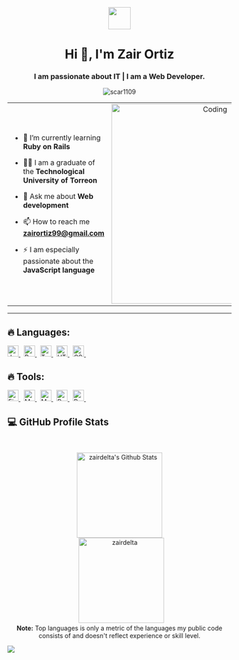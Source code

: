 <p align="center"><picture align="center"><img align="center" src = "https://github.com/7oSkaaa/7oSkaaa/blob/main/Images/about_me.gif?raw=true" width = 50px></picture></p>
<h1 align="center">Hi 👋, I'm Zair Ortiz</h1>
<h3 align="center">I am passionate about IT | I am a Web Developer.</h3>
<p align="center"> <img src="https://komarev.com/ghpvc/?username=zairdelta&label=Profile%20views&color=0e75b6&style=flat" alt="scar1109" /> </p>

<table align="center">
<tr border="none">
<td width="50%" align="left">
  
- 🌱 I’m currently learning **Ruby on Rails**

- 🧑‍🎓 I am a graduate of the **Technological University of Torreon**

- 💬 Ask me about **Web development**

- 📫 How to reach me **zairortiz99@gmail.com**
  
- ⚡ I am especially passionate about the **JavaScript language**

</td>
<td width="50%" align="center">

  <img align="center" alt="Coding" width="450" src="https://repository-images.githubusercontent.com/588181932/e36ec678-7984-4cdd-8e4c-a3932772ff8e">

  
  </td>
</tr>
</table>




---

## 🔥 Languages:

<span>
  <a href="#" onclick="return false;">
    <img src="https://img.shields.io/badge/javascript-%23323330.svg?style=for-the-badge&logo=javascript&logoColor=%23F7DF1E" alt="JavaScript logo" title="JavaScript" height="25" />
  </a>
</span>
&nbsp;
<span>
  <a href="#" onclick="return false;">
    <img src="https://img.shields.io/badge/ruby-%23CC342D.svg?style=for-the-badge&logo=ruby&logoColor=white" alt="Ruby logo" title="Ruby" height="25" />
  </a>
</span>
&nbsp;
<span>
  <a href="#" onclick="return false;">
    <img src="https://img.shields.io/badge/typescript-%23007ACC.svg?style=for-the-badge&logo=typescript&logoColor=white" alt="TypeScript logo" title="TypeScript" height="25" />
  </a>
</span>
&nbsp;
<span>
  <a href="#" onclick="return false;">
    <img src="https://img.shields.io/badge/html5-%23E34F26.svg?style=for-the-badge&logo=html5&logoColor=white" alt="HTML5 logo" title="HTML5" height="25" />
  </a>
</span>
&nbsp;
<span>
  <a href="#" onclick="return false;">
    <img src="https://img.shields.io/badge/css3-%231572B6.svg?style=for-the-badge&logo=css3&logoColor=white" alt="CSS3 logo" title="CSS3" height="25" />
  </a>
</span>
&nbsp;

## 🔥 Tools:

<span>
  <a href="#" onclick="return false;">
    <img src="https://img.shields.io/badge/firebase-a08021?style=for-the-badge&logo=firebase&logoColor=ffcd34" alt="Firebase logo" title="Firebase" height="25" />
  </a>
</span>
&nbsp;
<span>
  <a href="#" onclick="return false;">
    <img src="https://img.shields.io/badge/MongoDB-%234ea94b.svg?style=for-the-badge&logo=mongodb&logoColor=white" alt="MongoDB logo" title="MongoDB" height="25" />
  </a>
</span>
&nbsp;
<span>
  <a href="#" onclick="return false;">
    <img src="https://img.shields.io/badge/mysql-4479A1.svg?style=for-the-badge&logo=mysql&logoColor=white" alt="MySQL logo" title="MySQL" height="25" />
  </a>
</span>
&nbsp;
<span>
  <a href="#" onclick="return false;">
    <img src="https://img.shields.io/badge/postgres-%23316192.svg?style=for-the-badge&logo=postgresql&logoColor=white" alt="PostgreSQL logo" title="PostgreSQL" height="25" />
  </a>
</span>
&nbsp;
<span>
  <a href="#" onclick="return false;">
    <img src="https://img.shields.io/badge/redis-%23DD0031.svg?style=for-the-badge&logo=redis&logoColor=white" alt="Redis logo" title="Redis" height="25" />
  </a>
</span>
&nbsp;



## <summary><b>💻 GitHub Profile Stats</b></summary>
  <br/>
  <p align="center">
    <a href="https://github.com/zairdelta/github-readme-stats"><img alt="zairdelta's Github Stats" src="https://github-readme-stats.vercel.app/api?username=zairdelta&show_icons=true&count_private=true&theme=algolia" height="192px"/></a>
<br/>
  &nbsp;
	  <img src="https://github-readme-stats.vercel.app/api/top-langs?username=zairdelta&langs_count=10&show_icons=true&locale=en&layout=compact&theme=algolia" alt="zairdelta" height="192px"/>
  <br/>
  <b>Note:</b> Top languages is only a metric of the languages my public code consists of and doesn't reflect experience or skill level.
  </p>

<img src="https://user-images.githubusercontent.com/73097560/115834477-dbab4500-a447-11eb-908a-139a6edaec5c.gif"></a>

